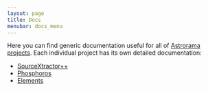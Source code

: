 ```yaml
---
layout: page
title: Docs
menubar: docs_menu
---
```


Here you can find generic documentation useful for all of [Astrorama projects](https://github.com/orgs/astrorama/repositories).
Each individual project has its own detailed documentation:

* [SourceXtractor++](https://astrorama.github.io/SourceXtractorPlusPlus)
* [Phosphoros](https://phosphoros.readthedocs.io/en/latest/)
* [Elements](https://astrorama.github.io/Elements)
